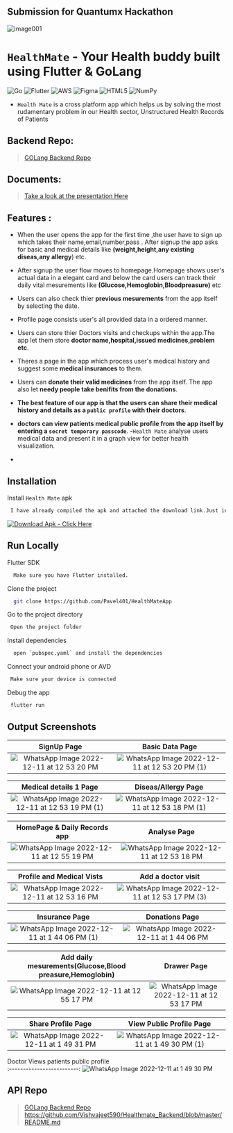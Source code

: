 <br/>

## Submission for Quantumx Hackathon

![image001](https://user-images.githubusercontent.com/42716731/206828012-7291f650-d6d5-4489-b520-1b27196f1615.png)




# `HealthMate` - Your Health buddy built using Flutter & GoLang

![Go](https://img.shields.io/badge/go-%2300ADD8.svg?style=for-the-badge&logo=go&logoColor=white)
![Flutter](https://img.shields.io/badge/Flutter-%2302569B.svg?style=for-the-badge&logo=Flutter&logoColor=white)
![AWS](https://img.shields.io/badge/AWS-%23FF9900.svg?style=for-the-badge&logo=amazon-aws&logoColor=white)
![Figma](https://img.shields.io/badge/figma-%23F24E1E.svg?style=for-the-badge&logo=figma&logoColor=white)
![HTML5](https://img.shields.io/badge/html5-%23E34F26.svg?style=for-the-badge&logo=html5&logoColor=white)
![NumPy](https://img.shields.io/badge/numpy-%23013243.svg?style=for-the-badge&logo=numpy&logoColor=white)

- `Health Mate` is a cross platform app which helps us by solving the most rudamentary problem in our Health sector, Unstructured Health Records of Patients
## Backend Repo:
>  [GOLang Backend Repo](https://github.com/Vishvajeet590/Healthmate_Backend
)
## Documents:
  
>  [Take a look at the presentation Here](https://github.com/Pavel401/HealthMateApp/blob/main/HealthMate.pdf
)



 ## Features :
   
 - When the user opens the app for the first time ,the user have to sign up which takes their name,email,number,pass . After signup the app asks for basic and medical details like **(weight,height,any existing diseas,any allergy**) etc.
- After signup the user flow moves to homepage.Homepage shows user's actual data in a elegant card and below the card users can track their daily vital mesurements like **(Glucose,Hemoglobin,Bloodpreasure)** etc
  
- Users can also check thier **previous mesurements** from the app itself by selecting the date.
- Profile page consists user's all provided data in a ordered manner.
- Users can store thier Doctors visits and checkups within the app.The app let them store **doctor name,hospital,issued medicines,problem etc**.

 
 -  Theres a page in the app which process user's medical history and suggest some **medical insurances** to them.
 -  Users can **donate their valid medicines** from the app itself. The app also let **needy people take benifits from the donations**.
 -  **The best feature of our app is that the users can share their medical history and details as a `public profile` with their doctors**.
 -  **doctors can view patients medical public profile from the app itself by entering a `secret temporary passcode`**.
-`Health Mate` analyse users medical data and present it in a graph view for better health visualization.
- 
## Installation

Install `Health Mate` apk

```bash
 I have already compiled the apk and attached the download link.Just install it and you are good to go.
```
[![Download Apk - Click Here](https://img.shields.io/badge/Download_Apk-Click_Here-2ea44f)](https://drive.google.com/uc?id=1AKFlQhkzM5RP_c4ApjWsPQ43qBYDCU-P&export=download)

## Run Locally
Flutter SDK

```bash
  Make sure you have Flutter installed.
```
Clone the project

```bash
  git clone https://github.com/Pavel401/HealthMateApp
```

Go to the project directory

```bash
 Open the project folder
```

Install dependencies

```bash
  open `pubspec.yaml` and install the dependencies
```
Connect your android phone or AVD

```bash
 Make sure your device is connected
```
Debug the app

```bash
 flutter run 
```
  
## Output Screenshots
SignUp Page            |  Basic Data Page
:-------------------------:|:-------------------------:
![WhatsApp Image 2022-12-11 at 12 53 20 PM](https://user-images.githubusercontent.com/47685150/206892941-07c2d636-54c7-4be2-bd81-5097945276bb.jpeg)|![WhatsApp Image 2022-12-11 at 12 53 20 PM (1)](https://user-images.githubusercontent.com/47685150/206892966-52381168-4f47-49ac-8fc3-ea7ebd06db68.jpeg)

Medical details 1 Page            |   Diseas/Allergy Page
:-------------------------:|:-------------------------:
![WhatsApp Image 2022-12-11 at 12 53 19 PM (1)](https://user-images.githubusercontent.com/47685150/206892998-eac5942c-75d0-4de8-8004-20d9e94ade2f.jpeg)|![WhatsApp Image 2022-12-11 at 12 53 18 PM (1)](https://user-images.githubusercontent.com/47685150/206893009-cfd330a5-a48a-485a-bfe9-f9293c04ed82.jpeg)


 HomePage & Daily Records app            |   Analyse Page
:-------------------------:|:-------------------------:
![WhatsApp Image 2022-12-11 at 12 55 19 PM](https://user-images.githubusercontent.com/47685150/206893096-72c0dce2-6ce7-42bf-88fe-4663702c342a.jpeg)|![WhatsApp Image 2022-12-11 at 12 53 18 PM](https://user-images.githubusercontent.com/47685150/206893112-a2c2e8c8-30ff-4769-9e1a-1fb31cdab34b.jpeg)

 Profile and Medical Vists            |   Add a doctor visit
:-------------------------:|:-------------------------:
![WhatsApp Image 2022-12-11 at 12 53 16 PM](https://user-images.githubusercontent.com/47685150/206893250-d779dd13-1ca3-4819-942a-eafab8bb70fb.jpeg)|![WhatsApp Image 2022-12-11 at 12 53 17 PM (3)](https://user-images.githubusercontent.com/47685150/206893261-bf19bfd5-8dab-443a-8936-e32fa1b66649.jpeg)

  
 Insurance Page            |   Donations Page
:-------------------------:|:-------------------------:
![WhatsApp Image 2022-12-11 at 1 44 06 PM (1)](https://user-images.githubusercontent.com/47685150/206893346-33e8ffb1-b7f5-41a6-83ff-1987bde56ea3.jpeg)|![WhatsApp Image 2022-12-11 at 1 44 06 PM](https://user-images.githubusercontent.com/47685150/206893375-8007d017-5820-42f6-b625-5964cd80ca09.jpeg)
  
 Add daily mesurements(Glucose,Blood preasure,Hemoglobin)            |  Drawer Page
:-------------------------:|:-------------------------:
![WhatsApp Image 2022-12-11 at 12 55 17 PM](https://user-images.githubusercontent.com/47685150/206893410-812f92b3-97ae-4948-b182-6cfa47ea5574.jpeg)|![WhatsApp Image 2022-12-11 at 12 53 17 PM](https://user-images.githubusercontent.com/47685150/206893438-1b0d58ec-fa00-46e6-be08-bbcf6c35956f.jpeg)

 Share Profile Page            |   View Public Profile Page
:-------------------------:|:-------------------------:
![WhatsApp Image 2022-12-11 at 1 49 31 PM](https://user-images.githubusercontent.com/47685150/206893603-28024df6-120b-4964-980c-97f1dd7c1e27.jpeg)|![WhatsApp Image 2022-12-11 at 1 49 30 PM (1)](https://user-images.githubusercontent.com/47685150/206893618-b0efddc1-2a01-413c-9174-dc95edc64370.jpeg)

Doctor Views patients public profile          
:-------------------------:
![WhatsApp Image 2022-12-11 at 1 49 30 PM](https://user-images.githubusercontent.com/47685150/206893652-d832ca45-0423-486c-ad96-cbfd16b480aa.jpeg)




## API Repo

 >  [GOLang Backend Repo](https://github.com/Vishvajeet590/Healthmate_Backend
)
  https://github.com/Vishvajeet590/Healthmate_Backend/blob/master/README.md
 
